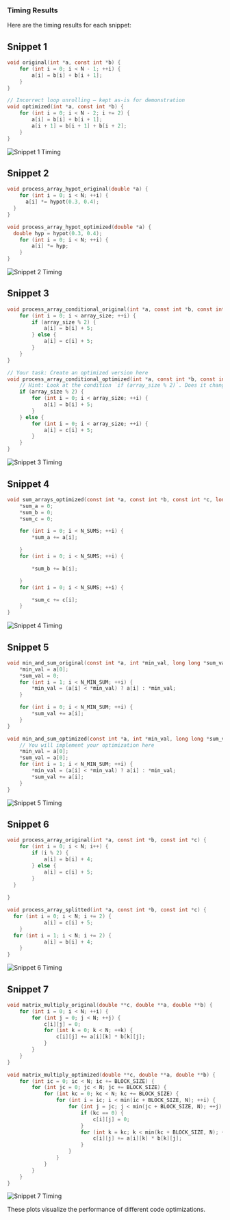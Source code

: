 ### Timing Results

Here are the timing results for each snippet:

## Snippet 1
```c
void original(int *a, const int *b) {
    for (int i = 0; i < N - 1; ++i) {
        a[i] = b[i] + b[i + 1];
    }
}

// Incorrect loop unrolling – kept as-is for demonstration
void optimized(int *a, const int *b) {
    for (int i = 0; i < N - 2; i += 2) {
        a[i] = b[i] + b[i + 1];
        a[i + 1] = b[i + 1] + b[i + 2];
    }
}
```
![Snippet 1 Timing](plots/snippet1_timing_compare.png)

## Snippet 2
```c
void process_array_hypot_original(double *a) {
    for (int i = 0; i < N; ++i) {
      a[i] *= hypot(0.3, 0.4);
  }
}

void process_array_hypot_optimized(double *a) {
  double hyp = hypot(0.3, 0.4);
    for (int i = 0; i < N; ++i) {
        a[i] *= hyp;
    }
}
```
![Snippet 2 Timing](plots/snippet2_timing_compare.png)

## Snippet 3
```c
void process_array_conditional_original(int *a, const int *b, const int *c, int array_size) {
    for (int i = 0; i < array_size; ++i) {
        if (array_size % 2) {
            a[i] = b[i] + 5;
        } else {
            a[i] = c[i] + 5;
        }
    }
}

// Your task: Create an optimized version here
void process_array_conditional_optimized(int *a, const int *b, const int *c, int array_size) {
    // Hint: Look at the condition `if (array_size % 2)`. Does it change during the loop?
    if (array_size % 2) {
        for (int i = 0; i < array_size; ++i) {
            a[i] = b[i] + 5;
        }
    } else {
        for (int i = 0; i < array_size; ++i) {
            a[i] = c[i] + 5;
        }
    }
}
```

![Snippet 3 Timing](plots/snippet3_timing_compare.png)

## Snippet 4
```c
void sum_arrays_optimized(const int *a, const int *b, const int *c, long long *sum_a, long long *sum_b, long long *sum_c) {
    *sum_a = 0;
    *sum_b = 0;
    *sum_c = 0;

    for (int i = 0; i < N_SUMS; ++i) {
        *sum_a += a[i];

    }
    for (int i = 0; i < N_SUMS; ++i) {

        *sum_b += b[i];

    }
    for (int i = 0; i < N_SUMS; ++i) {

        *sum_c += c[i];
    }
}
```

![Snippet 4 Timing](plots/snippet4_timing_compare.png)

## Snippet 5
```c
void min_and_sum_original(const int *a, int *min_val, long long *sum_val) {
    *min_val = a[0];
    *sum_val = 0;
    for (int i = 1; i < N_MIN_SUM; ++i) {
        *min_val = (a[i] < *min_val) ? a[i] : *min_val;
    }

    for (int i = 0; i < N_MIN_SUM; ++i) {
        *sum_val += a[i];
    }
}

void min_and_sum_optimized(const int *a, int *min_val, long long *sum_val) {
    // You will implement your optimization here
    *min_val = a[0];
    *sum_val = a[0];
    for (int i = 1; i < N_MIN_SUM; ++i) {
        *min_val = (a[i] < *min_val) ? a[i] : *min_val;
        *sum_val += a[i];
    }
}
```
![Snippet 5 Timing](plots/snippet5_timing_compare.png)

## Snippet 6
```c
void process_array_original(int *a, const int *b, const int *c) {
    for (int i = 0; i < N; i++) {
        if (i % 2) {
            a[i] = b[i] + 4;
        } else {
            a[i] = c[i] + 5;
        }
  }
    
}

void process_array_splitted(int *a, const int *b, const int *c) {
  for (int i = 0; i < N; i += 2) {
            a[i] = c[i] + 5;
    }
  for (int i = 1; i < N; i += 2) {
            a[i] = b[i] + 4;
    }
}

```

![Snippet 6 Timing](plots/snippet6_timing_compare.png)

## Snippet 7
```c
void matrix_multiply_original(double **c, double **a, double **b) {
    for (int i = 0; i < N; ++i) {
        for (int j = 0; j < N; ++j) {
            c[i][j] = 0;
            for (int k = 0; k < N; ++k) {
                c[i][j] += a[i][k] * b[k][j];
            }
        }
    }
}

void matrix_multiply_optimized(double **c, double **a, double **b) {
    for (int ic = 0; ic < N; ic += BLOCK_SIZE) {
        for (int jc = 0; jc < N; jc += BLOCK_SIZE) {
            for (int kc = 0; kc < N; kc += BLOCK_SIZE) {
                for (int i = ic; i < min(ic + BLOCK_SIZE, N); ++i) {
                    for (int j = jc; j < min(jc + BLOCK_SIZE, N); ++j) {
                        if (kc == 0) {
                            c[i][j] = 0;
                        }
                        for (int k = kc; k < min(kc + BLOCK_SIZE, N); ++k) {
                            c[i][j] += a[i][k] * b[k][j];
                        }
                    }
                }
            }
        }
    }
}
```

![Snippet 7 Timing](plots/snippet7_timing_compare.png)

These plots visualize the performance of different code optimizations.
